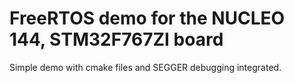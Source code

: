 # FreeRTOS demo for the NUCLEO 144, STM32F767ZI board
Simple demo with cmake files and SEGGER debugging integrated.
